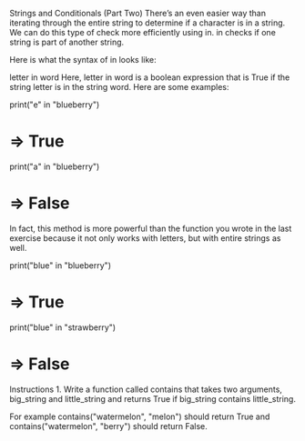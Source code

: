 Strings and Conditionals (Part Two)
There’s an even easier way than iterating through the entire string to determine if a character is in a string. We can do this type of check more efficiently using in. in checks if one string is part of another string.

Here is what the syntax of in looks like:

letter in word
Here, letter in word is a boolean expression that is True if the string letter is in the string word. Here are some examples:

print("e" in "blueberry")
# => True
print("a" in "blueberry")
# => False
In fact, this method is more powerful than the function you wrote in the last exercise because it not only works with letters, but with entire strings as well.

print("blue" in "blueberry")
# => True
print("blue" in "strawberry")
# => False
Instructions
1.
Write a function called contains that takes two arguments, big_string and little_string and returns True if big_string contains little_string.

For example contains("watermelon", "melon") should return True and contains("watermelon", "berry") should return False.
